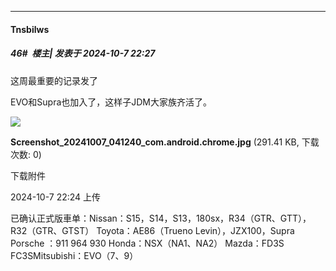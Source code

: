 ﻿
*****

####  Tnsbilws  
##### 46#         楼主| 发表于 2024-10-7 22:27

这周最重要的记录发了

EVO和Supra也加入了，这样子JDM大家族齐活了。

<img src="https://img.saraba1st.com/forum/202410/07/222414qcq4bq0bhjq40bd7.jpg" referrerpolicy="no-referrer">

<strong>Screenshot_20241007_041240_com.android.chrome.jpg</strong> (291.41 KB, 下载次数: 0)

下载附件

2024-10-7 22:24 上传

已确认正式版車单：Nissan：S15，S14，S13，180sx，R34（GTR、GTT），R32（GTR、GTST）
Toyota：AE86（Trueno Levin），JZX100，Supra
Porsche ：911 964 930
Honda：NSX（NA1、NA2）
Mazda：FD3S FC3SMitsubishi：EVO（7、9）

